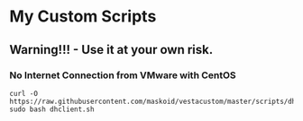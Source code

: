 # My Custom Scripts

## Warning!!! - Use it at your own risk.


### No Internet Connection from VMware with CentOS 

```
curl -O https://raw.githubusercontent.com/maskoid/vestacustom/master/scripts/dhclient.sh
sudo bash dhclient.sh
```
